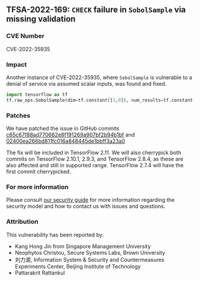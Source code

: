 ## TFSA-2022-169: `CHECK` failure in `SobolSample` via missing validation

### CVE Number
CVE-2022-35935


### Impact
Another instance of CVE-2022-35935, where `SobolSample` is vulnerable to a denial of service via assumed scalar inputs, was found and fixed.
```python
import tensorflow as tf
tf.raw_ops.SobolSample(dim=tf.constant([1,0]), num_results=tf.constant([1]), skip=tf.constant([1]))
```

### Patches
We have patched the issue in GitHub commits [c65c67f88ad770662e8f191269a907bf2b94b1bf](https://github.com/tensorflow/tensorflow/commit/c65c67f88ad770662e8f191269a907bf2b94b1bf) and [02400ea266bd811fc016a848445de1bbff3a23a0](https://github.com/tensorflow/tensorflow/commit/02400ea266bd811fc016a848445de1bbff3a23a0)

The fix will be included in TensorFlow 2.11. We will also cherrypick both commits on TensorFlow 2.10.1, 2.9.3, and TensorFlow 2.8.4, as these are also affected and still in supported range. TensorFlow 2.7.4 will have the first commit cherrypicked.


### For more information
Please consult [our security guide](https://github.com/tensorflow/tensorflow/blob/master/SECURITY.md) for more information regarding the security model and how to contact us with issues and questions.


### Attribution
This vulnerability has been reported by:
- Kang Hong Jin from Singapore Management University
- Neophytos Christou, Secure Systems Labs, Brown University
- 刘力源, Information System & Security and Countermeasures Experiments Center, Beijing Institute of Technology
- Pattarakrit Rattankul
